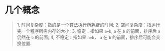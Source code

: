 # 几个概念

> 1, 时间复杂度：指的是一个算法执行所耗费的时间;
> 2, 空间复杂度：指运行完一个程序所需内存的大小;
> 3, 稳定：指如果 `a=b`, `a` 在 `b` 的前面，排序后 `a` 仍然在 `b` 的前面;
> 4, 不稳定：指如果 `a=b`， `a` 在 `b` 的前面，排序后可能会交换位置.

